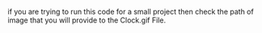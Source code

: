 if you are trying to run this code for a small project then check the path of image that you will provide to the Clock.gif File.
